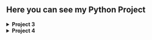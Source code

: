 ## Here you can see my Python Project

<details><summary><b>Project 3</b></summary>

## A python test project.
This code snippet will produce a dataframe with each row containing:
- the original number
- Its prime factors
- Its factorial
- And the sum of all numbers leading up to it
## In two formats:
- py
- ipynb

</details>
<details><summary><b>Project 4</b></summary>

## A Pythagoras project.
This code snippet will produce all of the numbers that can be part of a Pythagoras:
- All the numbers by order
- Besides all the Triplets
## In two formats:
- py
- ipynb

</details>
